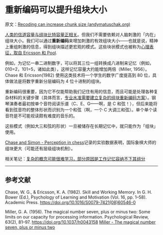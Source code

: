 # 重新编码可以提升组块大小

原文：[Recoding can increase chunk size (andymatuschak.org)](https://notes.andymatuschak.org/z7Xn37Ji3L6J33QHSVgaKyrpj5sm6spcZ7gH7)

[人类的信道容量与组块比特容量正相关](https://notes.andymatuschak.org/z6ZFtY8UGPaF9uofckBB7HwK62pssJAUg8C91)。但我们不需要依赖对人脑刺激的「内在」组块大小。我们可以通过**重新编码**来增加刺激的有效组块大小——也就是说，精神上重组刺激的信息，得到组块描述更宏观的模式。这些块状模式也被称为[心理表征，取自 Ericsson 和 Pool](https://notes.andymatuschak.org/z8kfytRN7oJuKmzmtt6NW5UbFLjkk94nNMJSH).

例如，为记忆一串二进制数字，可以将其三位一组转换成八进制来记忆（例如，010=2，101=5，诸如此类），这样记忆容量大约能增加两倍（Miller, 1956）。Chase 和 Ericsson(1982) 使用这类技术将一个学生的数字广度提高到 80 位，具体做法是将数字重新分层编码为 4 位十进制的组块。

重新编码很重要，因为它不仅能帮助我们记住有用的信息，而且可能是处理各种复杂材料的关键步骤（具体而言，[专业水准需要建立复杂的组块重新编码方案](https://notes.andymatuschak.org/z7s7zpUDq2EEXnu3XJQLmqjddZnwGkBfz5WWL)）。钢琴演奏者最初按单个音符阅读乐谱（C、E、G——啊，是 C 和弦！），但后来能将看到弦音符的整体形状而识别为一个和弦（啊，一个 C 大调三和弦）。单个单个读音符是不可能视读颇有难度的音乐的。

这些模式（例如大三和弦的形状）一旦被储存在长期记忆中，就只能作为「组块」使用。

[Chase and Simon - Perception in chess](https://notes.andymatuschak.org/z5KDtTU1DdSS7dQyYLS5tfaxebde1KMni4yJS)记录的实验数据表明，国际象棋大师的组块更大（可能还有层级组块机制）。

相关笔记：[复杂的概念可能很难学习，部分原因是工作记忆容纳不下其组分](https://notes.andymatuschak.org/z6eTZz16YRGs2PyWyc3qe1B9oJ7swmnCU54hZ)

------

## 参考文献

Chase, W. G., & Ericsson, K. A. (1982). Skill and Working Memory. In G. H. Bower (Ed.), Psychology of Learning and Motivation (Vol. 16, pp. 1–58). Academic Press. https://doi.org/10.1016/S0079-7421(08)60546-0

Miller, G. A. (1956). The magical number seven, plus or minus two: Some limits on our capacity for processing information. Psychological Review, 63(2), 81–97. https://doi.org/10.1037/h0043158 [Miller - The magical number seven, plus or minus two](https://notes.andymatuschak.org/zjfsd9pyxWQAF3HU5k7RAXhRjJBqtMEGKK27)
